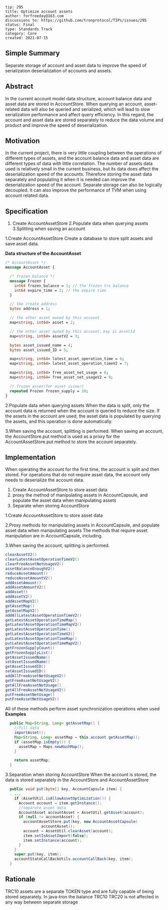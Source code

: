 ```
tip: 295
title: Optimize account assets	
author: forfreeday@163.com
discussions to: https://github.com/tronprotocol/TIPs/issues/295
status: Final 
type: Standards Track
category: Core
created: 2021-07-15
```

## Simple Summary
Separate storage of account and asset data to improve the speed of serialization deserialization of accounts and assets.

## Abstract
In the current account model data structure, account balance data and asset data are stored in AccountStore. When querying an account, asset-related data will also be queried and serialized, which will lead to slow serialization performance and affect query efficiency. In this regard, the account and asset data are stored separately to reduce the data volume and product and improve the speed of deserialization.

## Motivation
In the current project, there is very little coupling between the operations of different types of assets, and the account balance data and asset data are different types of data with little correlation. The number of assets data used is relatively small in the current business, but its data does affect the deserialization speed of the accounts. Therefore storing the asset data separately and populating it when it is needed can improve the deserialization speed of the account. Separate storage can also be logically decoupled. It can also improve the performance of TVM when using account related data.

## Specification
1. Create AccountAssetStore
2.Populate data when querying assets
3.Splitting when saving an account

1.Create AccountAssetStore
Create a database to store split assets and save asset data.

**Data structure of the AccountAsset**
```proto
/* AccountAsset */
message AccountAsset {

  /* frozen balance */
  message Frozen {
    int64 frozen_balance = 1; // the frozen trx balance
    int64 expire_time = 2; // the expire time
  }

  // the create address
  bytes address = 1;

  // the other asset owned by this account
  map<string, int64> asset = 2;

  // the other asset owned by this account，key is assetId
  map<string, int64> assetV2 = 3;

  bytes asset_issued_name = 4;
  bytes asset_issued_ID = 5;

  map<string, int64> latest_asset_operation_time = 6;
  map<string, int64> latest_asset_operation_timeV2 = 7;

  map<string, int64> free_asset_net_usage = 8;
  map<string, int64> free_asset_net_usageV2 = 9;

  // frozen asset(for asset issuer)
  repeated Frozen frozen_supply = 10;
}
```

2.Populate data when querying assets
When the data is split, only the account data is returned when the account is queried to reduce the size.
If the assets in the account are used, the asset data is populated by querying the assets, and this operation is done automatically.

3.When saving the account, splitting is performed.
When saving an account, the AccountStore.put method is used as a proxy for the AccountAssetStore.put method to store the account separately.

## Implementation

When operating the account for the first time, the account is split and then stored. For operations that do not require asset data, the account only needs to deserialize the account data.

1. Create AccountAssetStore to store asset data
2. proxy the method of manipulating assets in AccountCapsule, and populate the asset data when manipulating assets
3. Separate when storing AccountStore


1.Create AccountAssetStore to store asset data

2.Proxy methods for manipulating assets in AccountCapsule, and populate asset data when manipulating assets
The methods that require asset manipulation are in AccountCapsule, including.

3.When saving the account, splitting is performed.

```java
clearAssetV2()
clearLatestAssetOperationTimeV2()
clearFreeAssetNetUsageV2()
assetBalanceEnoughV2()
reduceAssetAmount()
reduceAssetAmountV2()
addAssetAmount()
addAssetAmountV2()
addAsset()
addAssetV2()
addAssetMapV2()
getAssetMap()
getAssetMapV2()
addAllLatestAssetOperationTimeV2()
getLatestAssetOperationTimeMap()
getLatestAssetOperationTimeMapV2()
getLatestAssetOperationTime()
getLatestAssetOperationTimeV2()
putLatestAssetOperationTimeMap()
putLatestAssetOperationTimeMapV2()
getFrozenSupplyCount()
getFrozenSupplyList()
getAssetIssuedName()
setAssetIssuedName()
getAssetIssuedID()
setAssetIssuedID()
addAllFreeAssetNetUsageV2()
getFreeAssetNetUsageV2()
getAllFreeAssetNetUsage()
getAllFreeAssetNetUsageV2()
putFreeAssetNetUsage()
putFreeAssetNetUsageV2()
```
All of these methods perform asset synchronization operations when used
**Examples**
``` java
  public Map<String, Long> getAssetMap() {
    //fill data
    importAsset();
    Map<String, Long> assetMap = this.account.getAssetMap();
    if (assetMap.isEmpty()) {
      assetMap = Maps.newHashMap();
    }

    return assetMap;
  }

```

3.Separation when storing AccountStore
When the account is stored, the data is stored separately in the AccountStore and AccountAssetStore
```java
  public void put(byte[] key, AccountCapsule item) {
  . ...
    if (AssetUtil.isAllowAssetOptimization()) {
      Account account = item.getInstance();
      //separate asset data
      AccountAsset accountAsset = AssetUtil.getAsset(account);
      if (null != accountAsset) {
        accountAssetStore.put(key, new AccountAssetCapsule(
                accountAsset));
        account = AssetUtil.clearAsset(account);
        item.setIsAssetImport(false);
        item.setInstance(account);
      }
    }
    super.put(key, item);
    accountStateCallBackUtils.accountCallBack(key, item);
  }
```

## Rationale
TRC10 assets are a separate TOKEN type and are fully capable of being stored separately. In java-tron the balance TRC10 TRC20 is not affected in any way between separate storage
